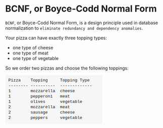# BCNF, or Boyce-Codd Normal Form

`BCNF`, or Boyce-Codd Normal Form, is a design principle used in database normalization to `eliminate redundancy and dependency anomalies`.

Your pizza can have exactly three topping types:

- one type of cheese
- one type of meat
- one type of vegetable

So we order two pizzas and choose the following toppings:

![bcnf example](image.png)